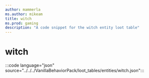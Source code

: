 ```yaml
---
author: mammerla
ms.author: mikeam
title: witch
ms.prod: gaming
description: "A code snippet for the witch entity loot table"
---
```


# witch

:::code language="json" source="../../../VanillaBehaviorPack/loot_tables/entities/witch.json":::
